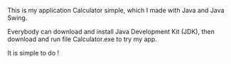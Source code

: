 This is my application Calculator simple, which I made with Java and Java Swing.

Everybody can download and install Java Development Kit (JDK), then download and run file Calculator.exe to try my app.

It is simple to do !
